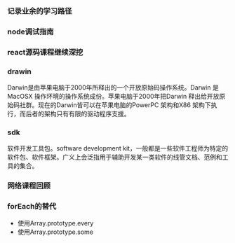 ### 记录业余的学习路径   



### node调试指南  


### react源码课程继续深挖   


### drawin  
Darwin是由苹果电脑于2000年所释出的一个开放原始码操作系统。Darwin 是MacOSX 操作环境的操作系统成份。苹果电脑于2000年把Darwin 释出给开放原始码社群。现在的Darwin皆可以在苹果电脑的PowerPC 架构和X86 架构下执行，而后者的架构只有有限的驱动程序支援。       


### sdk 
软件开发工具包。software development kit，一般都是一些软件工程师为特定的软件包、软件框架。广义上会泛指用于辅助开发某一类软件的线管文档、范例和工具的集合。      

### 网络课程回顾   



### forEach的替代   
* 使用Array.prototype.every  
* 使用Array.prototype.some      